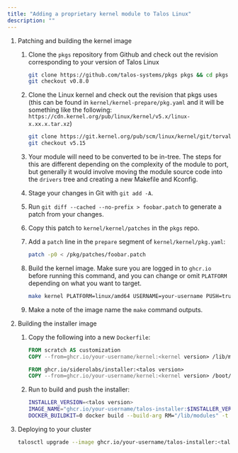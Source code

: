 ```yaml
---
title: "Adding a proprietary kernel module to Talos Linux"
description: ""
---
```


1. Patching and building the kernel image
    1. Clone the `pkgs` repository from Github and check out the revision corresponding to your version of Talos Linux

        ```bash
        git clone https://github.com/talos-systems/pkgs pkgs && cd pkgs
        git checkout v0.8.0
        ```

    2. Clone the Linux kernel and check out the revision that pkgs uses (this can be found in `kernel/kernel-prepare/pkg.yaml` and it will be something like the following: `https://cdn.kernel.org/pub/linux/kernel/v5.x/linux-x.xx.x.tar.xz`)

        ```bash
        git clone https://git.kernel.org/pub/scm/linux/kernel/git/torvalds/linux.git && cd linux
        git checkout v5.15
        ```

    3. Your module will need to be converted to be in-tree.
       The steps for this are different depending on the complexity of the module to port, but generally it would involve moving the module source code into the `drivers` tree and creating a new Makefile and Kconfig.
    4. Stage your changes in Git with `git add -A`.
    5. Run `git diff --cached --no-prefix > foobar.patch` to generate a patch from your changes.
    6. Copy this patch to `kernel/kernel/patches` in the `pkgs` repo.
    7. Add a `patch` line in the `prepare` segment of `kernel/kernel/pkg.yaml`:

        ```bash
        patch -p0 < /pkg/patches/foobar.patch
        ```

    8. Build the kernel image.
       Make sure you are logged in to `ghcr.io` before running this command, and you can change or omit `PLATFORM` depending on what you want to target.

        ```bash
        make kernel PLATFORM=linux/amd64 USERNAME=your-username PUSH=true
        ```

    9. Make a note of the image name the `make` command outputs.
2. Building the installer image
    1. Copy the following into a new `Dockerfile`:

        ```dockerfile
        FROM scratch AS customization
        COPY --from=ghcr.io/your-username/kernel:<kernel version> /lib/modules /lib/modules

        FROM ghcr.io/siderolabs/installer:<talos version>
        COPY --from=ghcr.io/your-username/kernel:<kernel version> /boot/vmlinuz /usr/install/${TARGETARCH}/vmlinuz
        ```

    2. Run to build and push the installer:

        ```bash
        INSTALLER_VERSION=<talos version>
        IMAGE_NAME="ghcr.io/your-username/talos-installer:$INSTALLER_VERSION"
        DOCKER_BUILDKIT=0 docker build --build-arg RM="/lib/modules" -t "$IMAGE_NAME" . && docker push "$IMAGE_NAME"
        ```

3. Deploying to your cluster

    ```bash
    talosctl upgrade --image ghcr.io/your-username/talos-installer:<talos version> --preserve=true
    ```
